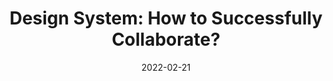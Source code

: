 ---
date: 2022-02-21
draft: true
publisher: uxdesigncc
tags:
  - design-systems
  - collaboration
target_url: https://bootcamp.uxdesign.cc/design-system-how-to-successfully-collaborate-3c767ed12bc6
title: "Design System: How to Successfully Collaborate?"
---